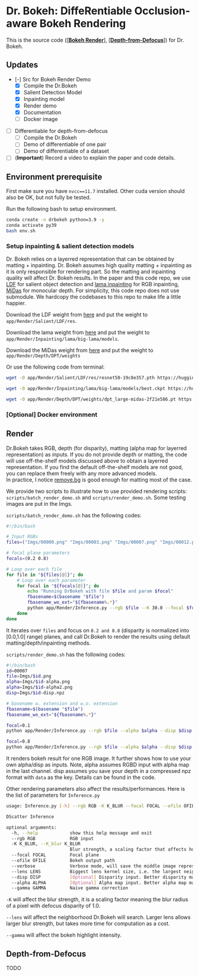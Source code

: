 # Dr. Bokeh: DiffeRentiable Occlusion-aware Bokeh Rendering

This is the source code ([[**Bokeh Render**](#render)], [[**Depth-from-Defocus**](#depth-from-defocus)]) for Dr. Bokeh.

## Updates
-  [-] Src for Bokeh Render Demo   
	- [x] Compile the Dr.Bokeh
	- [x] Salient Detection Model  
	- [x] Inpainting model   
	- [x] Render demo 
	- [x] Documentation 
	- [ ] Docker image

-  [ ] Differentiable for depth-from-defocus   
	- [ ] Compile the Dr.Bokeh
	- [ ] Demo of differentiable of one pair 
	- [ ] Demo of differentiable of a dataset

- [ ] (**Important**) Record a video to explain the paper and code details. 

## Environment prerequisite 
First make sure you have ``nvcc==11.7`` installed. Other cuda version should also be OK, but not fully be tested.

Run the following bash to setup environment.

```bash
conda create -n drbokeh python=3.9 -y
conda activate py39
bash env.sh
```

### Setup inpainting & salient detection models
Dr. Bokeh relies on a layerred representation that can be obtained by matting + inpainting. 
Dr. Bokeh assumes high quality matting + inpainting as it is only responsible for rendering part.
So the matting and inpainting quality will affect Dr. Bokeh results.
In the paper and this code repo, we use [LDF](https://github.com/weijun88/LDF) for salient object detection and [lama inpainting](https://github.com/advimman/lama) for RGB inpainting, [MiDas](https://github.com/isl-org/MiDaS) for monocular depth.
For simplicity, this code repo does not use submodule. 
We hardcopy the codebases to this repo to make life a little happier.

Download the LDF weight from [here](https://huggingface.co/ysheng/DrBokeh/resolve/main/resnet50-19c8e357.pth?download=true) and put the weight to ``app/Render/Salient/LDF/res``.

Download the lama weight from [here](https://huggingface.co/ysheng/DrBokeh/resolve/main/best.ckpt?download=true) and put the weight to ``app/Render/Inpainting/lama/big-lama/models``.

Download the MiDas weight from [here](https://huggingface.co/ysheng/DrBokeh/resolve/main/dpt_large-midas-2f21e586.pt?download=true) and put the weight to ``app/Render/Depth/DPT/weights``

Or use the following code from terminal: 
```bash
wget -O app/Render/Salient/LDF/res/resnet50-19c8e357.pth https://huggingface.co/ysheng/DrBokeh/resolve/main/resnet50-19c8e357.pth?download=true

wget -O app/Render/Inpainting/lama/big-lama/models/best.ckpt https://huggingface.co/ysheng/DrBokeh/resolve/main/best.ckpt?download=true

wget -O app/Render/Depth/DPT/weights/dpt_large-midas-2f21e586.pt https://huggingface.co/ysheng/DrBokeh/resolve/main/dpt_large-midas-2f21e586.pt?download=true

```

### [Optional] Docker environment


## Render
Dr.Bokeh takes RGB, depth (for disparity), matting (alpha map for layerred representation) as inputs. 
If you do not provide depth or matting, the code will use off-the-shelf models discussed above to obtain a layerred representation. If you find the default off-the-shelf models are not good, you can replace them freely with any more advanced models.  
In practice, I notice [remove.bg](https://remove.bg) is good enough for matting most of the case.

We provide two scripts to illustrate how to use provided rendering scripts: ``scripts/batch_render_demo.sh`` and ``scripts/render_demo.sh``. Some testing images are put in the Imgs. 

``scripts/batch_render_demo.sh`` has the following codes: 
```bash
#!/bin/bash

# Input RGBs
files=("Imgs/00000.png" "Imgs/00003.png" "Imgs/00007.png" "Imgs/00012.png" "Imgs/00017.png" "Imgs/00019.png" "Imgs/00022.png")

# focal plane parameters 
focals=(0.2 0.8)

# Loop over each file
for file in "${files[@]}"; do
    # Loop over each parameter
    for focal in "${focals[@]}"; do
        echo "Running DrBokeh with file $file and param $focal"
		fbasename=$(basename "$file")
		fbasename_wo_ext="${fbasename%.*}"
		python app/Render/Inference.py --rgb $file --K 30.0 --focal $focal --ofile outputs/$fbasename_wo_ext-focal-$focal.png --lens 71 --gamma 2.2 
    done
done
```
It iterates over `files` and focus on ``0.2 and 0.8`` (disparity is normalized into [0.0,1.0] range) planes, and call Dr.Bokeh to render the results using default matting/depth/inpainting methods.

``scripts/render_demo.sh`` has the following codes: 
```bash
#!/bin/bash
id=00007
file=Imgs/$id.png
alpha=Imgs/$id-alpha.png
alpha=Imgs/$id-alpha2.png
disp=Imgs/$id-disp.npz

# basename w. extension and w.o. extension
fbasename=$(basename "$file")
fbasename_wo_ext="${fbasename%.*}"

focal=0.1
python app/Render/Inference.py --rgb $file --alpha $alpha --disp $disp --K 30.0 --focal $focal --ofile outputs/$fbasename_wo_ext-focal-$focal.png --verbose --lens 71 --gamma 2.2

focal=0.8
python app/Render/Inference.py --rgb $file --alpha $alpha --disp $disp --K 30.0 --focal $focal --ofile outputs/$fbasename_wo_ext-focal-$focal.png --verbose --lens 71 --gamma 2.2
```

It renders bokeh result for one RGB image. It further shows how to use your own alpha/disp as inputs. Note, alpha assumes RGBD input with alpha map in the last channel. disp assumes you save your depth in a compressed npz format with `data` as the key. Details can be found in the code.

Other rendering parameters also affect the results/performances. Here is the list of parameters for ``Inference.py``

```bash
usage: Inference.py [-h] --rgb RGB -K K_BLUR --focal FOCAL --ofile OFILE [--verbose] [--lens LENS] [--disp DISP] [--alpha ALPHA] [--gamma GAMMA]

DScatter Inference

optional arguments:
  -h, --help            show this help message and exit
  --rgb RGB             RGB input
  -K K_BLUR, --K_blur K_BLUR
                        Blur strength, a scaling factor that affects how large the bokeh shape would be
  --focal FOCAL         Focal plane
  --ofile OFILE         Bokeh output path
  --verbose             Verbose mode, will save the middle image representation for debug
  --lens LENS           Biggest lens kernel size, i.e. the largest neighborhood region
  --disp DISP           [Optional] Disparity input. Better disparity map makes results better. If not given, we use DPT to predict the depth.
  --alpha ALPHA         [Optional] Alpha map input. Better alpha map makes results better. If not given, we use LDF to segment the salient object.
  --gamma GAMMA         Naive gamma correction
```
``-K`` will affect the blur strength, it is a scaling factor meaning the blur radius of a pixel with defocus disparity of 1.0. 

``--lens`` will affect the neighborhood Dr.Bokeh will search. Larger lens allows larger blur strength, but takes more time for computation as a cost. 

``--gamma`` will affect the bokeh highlight intensity.  



## Depth-from-Defocus
TODO 